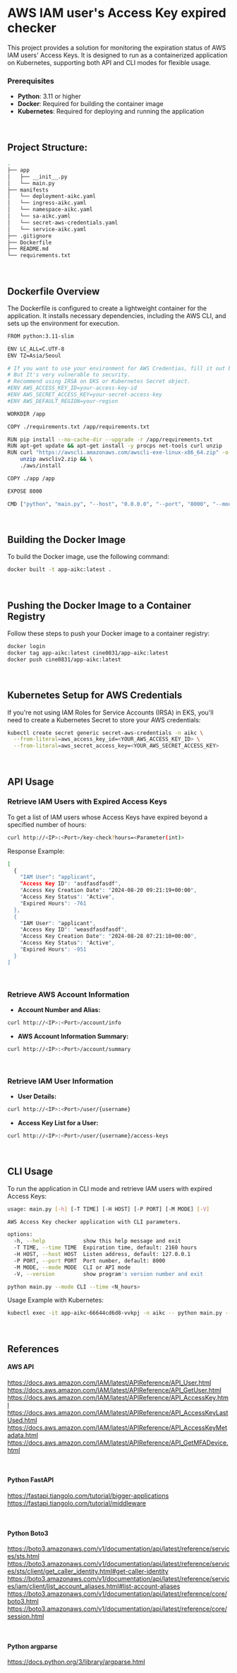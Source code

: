 # AWS IAM user's Access Key expired checker

This project provides a solution for monitoring the expiration status of AWS IAM users' Access Keys. It is designed to run as a containerized application on Kubernetes, supporting both API and CLI modes for flexible usage.

### Prerequisites
- **Python**: 3.11 or higher
- **Docker**: Required for building the container image
- **Kubernetes**: Required for deploying and running the application

&nbsp;

## Project Structure:
```bash
.
├── app
│   ├── __init__.py
│   └── main.py
├── manifests
│   └── deployment-aikc.yaml
│   └── ingress-aikc.yaml
│   └── namespace-aikc.yaml
│   └── sa-aikc.yaml
│   └── secret-aws-credentials.yaml
│   └── service-aikc.yaml
├── .gitignore
├── Dockerfile
├── README.md
└── requirements.txt
```

&nbsp;

## Dockerfile Overview
The Dockerfile is configured to create a lightweight container for the application. It installs necessary dependencies, including the AWS CLI, and sets up the environment for execution.
```bash
FROM python:3.11-slim

ENV LC_ALL=C.UTF-8
ENV TZ=Asia/Seoul

# If you want to use your environment for AWS Credentias, fill it out below.
# But It's very vulnerable to security.
# Recommend using IRSA on EKS or Kubernetes Secret object.
#ENV AWS_ACCESS_KEY_ID=your-access-key-id
#ENV AWS_SECRET_ACCESS_KEY=your-secret-access-key
#ENV AWS_DEFAULT_REGION=your-region

WORKDIR /app

COPY ./requirements.txt /app/requirements.txt

RUN pip install --no-cache-dir --upgrade -r /app/requirements.txt
RUN apt-get update && apt-get install -y procps net-tools curl unzip
RUN curl "https://awscli.amazonaws.com/awscli-exe-linux-x86_64.zip" -o "awscliv2.zip" && \
    unzip awscliv2.zip && \
    ./aws/install

COPY ./app /app

EXPOSE 8000

CMD ["python", "main.py", "--host", "0.0.0.0", "--port", "8000", "--mode", "API"]
```

&nbsp;

## Building the Docker Image
To build the Docker image, use the following command:
```bash
docker built -t app-aikc:latest .
```

&nbsp;

## Pushing the Docker Image to a Container Registry
Follow these steps to push your Docker image to a container registry:
```bash
docker login
docker tag app-aikc:latest cine0831/app-aikc:latest
docker push cine0831/app-aikc:latest
```

&nbsp;

## Kubernetes Setup for AWS Credentials
If you're not using IAM Roles for Service Accounts (IRSA) in EKS, you'll need to create a Kubernetes Secret to store your AWS credentials:
```bash
kubectl create secret generic secret-aws-credentials -n aikc \
  --from-literal=aws_access_key_id=<YOUR_AWS_ACCESS_KEY_ID> \
  --from-literal=aws_secret_access_key=<YOUR_AWS_SECRET_ACCESS_KEY>
```

&nbsp;

## API Usage
### Retrieve IAM Users with Expired Access Keys
To get a list of IAM users whose Access Keys have expired beyond a specified number of hours:
```bash
curl http://<IP>:<Port>/key-check?hours=<Parameter(int)>
```

Response Example:
```bash
[
  {
    "IAM User": "applicant",
    "Access Key ID": "asdfasdfasdf",
    "Access Key Creation Date": "2024-08-20 09:21:19+00:00",
    "Access Key Status": "Active",
    "Expired Hours": -761
  },
  {
    "IAM User": "applicant",
    "Access Key ID": "weasdfasdfasdf",
    "Access Key Creation Date": "2024-08-28 07:21:10+00:00",
    "Access Key Status": "Active",
    "Expired Hours": -951
  }
]
```

&nbsp;

### Retrieve AWS Account Information
- **Account Number and Alias:**
```bash
curl http://<IP>:<Port>/account/info
```
- **AWS Account Information Summary:**
```bash
curl http://<IP>:<Port>/account/summary
```

&nbsp;

### Retrieve IAM User Information
- **User Details:**
```bash
curl http://<IP>:<Port>/user/{username}
```
- **Access Key List for a User:**
```bash
curl http://<IP>:<Port>/user/{username}/access-keys
```

&nbsp;

## CLI Usage
To run the application in CLI mode and retrieve IAM users with expired Access Keys:
```bash
usage: main.py [-h] [-T TIME] [-H HOST] [-P PORT] [-M MODE] [-V]

AWS Access Key checker application with CLI parameters.

options:
  -h, --help            show this help message and exit
  -T TIME, --time TIME  Expiration time, default: 2160 hours
  -H HOST, --host HOST  Listen address, default: 127.0.0.1
  -P PORT, --port PORT  Port number, default: 8000
  -M MODE, --mode MODE  CLI or API mode
  -V, --version         show program's version number and exit
```

```bash
python main.py --mode CLI --time <N_hours>
```

Usage Example with Kubernetes:
```bash
kubectl exec -it app-aikc-66644cd6d8-vvkpj -n aikc -- python main.py --mode CLI --time 1000
```

&nbsp;

## References
#### AWS API
https://docs.aws.amazon.com/IAM/latest/APIReference/API_User.html
https://docs.aws.amazon.com/IAM/latest/APIReference/API_GetUser.html
https://docs.aws.amazon.com/IAM/latest/APIReference/API_AccessKey.html
https://docs.aws.amazon.com/IAM/latest/APIReference/API_AccessKeyLastUsed.html
https://docs.aws.amazon.com/IAM/latest/APIReference/API_AccessKeyMetadata.html
https://docs.aws.amazon.com/IAM/latest/APIReference/API_GetMFADevice.html

&nbsp;

#### Python FastAPI
https://fastapi.tiangolo.com/tutorial/bigger-applications<br>
https://fastapi.tiangolo.com/tutorial/middleware

&nbsp;

#### Python Boto3
https://boto3.amazonaws.com/v1/documentation/api/latest/reference/services/sts.html
https://boto3.amazonaws.com/v1/documentation/api/latest/reference/services/sts/client/get_caller_identity.html#get-caller-identity
https://boto3.amazonaws.com/v1/documentation/api/latest/reference/services/iam/client/list_account_aliases.html#list-account-aliases
https://boto3.amazonaws.com/v1/documentation/api/latest/reference/core/boto3.html
https://boto3.amazonaws.com/v1/documentation/api/latest/reference/core/session.html

&nbsp;

#### Python argparse
https://docs.python.org/3/library/argparse.html
